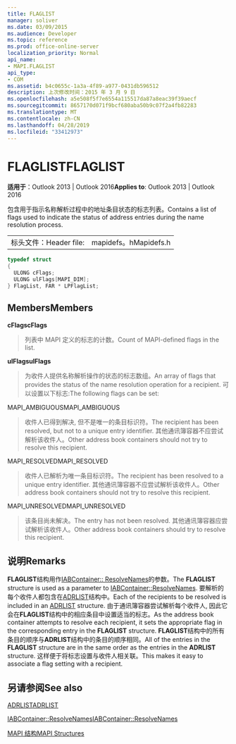 ```yaml
---
title: FLAGLIST
manager: soliver
ms.date: 03/09/2015
ms.audience: Developer
ms.topic: reference
ms.prod: office-online-server
localization_priority: Normal
api_name:
- MAPI.FLAGLIST
api_type:
- COM
ms.assetid: b4c0655c-1a3a-4f89-a977-0431db596512
description: 上次修改时间：2015 年 3 月 9 日
ms.openlocfilehash: a5e508f5f7e6554a115517da87a8eac39f39aecf
ms.sourcegitcommit: 8657170d071f9bcf680aba50b9c07f2a4fb82283
ms.translationtype: MT
ms.contentlocale: zh-CN
ms.lasthandoff: 04/28/2019
ms.locfileid: "33412973"
---
```

# <a name="flaglist"></a><span data-ttu-id="0073a-103">FLAGLIST</span><span class="sxs-lookup"><span data-stu-id="0073a-103">FLAGLIST</span></span>

  
  
<span data-ttu-id="0073a-104">**适用于**：Outlook 2013 | Outlook 2016</span><span class="sxs-lookup"><span data-stu-id="0073a-104">**Applies to**: Outlook 2013 | Outlook 2016</span></span> 
  
<span data-ttu-id="0073a-105">包含用于指示名称解析过程中的地址条目状态的标志列表。</span><span class="sxs-lookup"><span data-stu-id="0073a-105">Contains a list of flags used to indicate the status of address entries during the name resolution process.</span></span>
  
|||
|:-----|:-----|
|<span data-ttu-id="0073a-106">标头文件：</span><span class="sxs-lookup"><span data-stu-id="0073a-106">Header file:</span></span>  <br/> |<span data-ttu-id="0073a-107">mapidefs。h</span><span class="sxs-lookup"><span data-stu-id="0073a-107">Mapidefs.h</span></span>  <br/> |
   
```cpp
typedef struct
{
  ULONG cFlags;
  ULONG ulFlags[MAPI_DIM];
} FlagList, FAR * LPFlagList;

```

## <a name="members"></a><span data-ttu-id="0073a-108">Members</span><span class="sxs-lookup"><span data-stu-id="0073a-108">Members</span></span>

 <span data-ttu-id="0073a-109">**cFlags**</span><span class="sxs-lookup"><span data-stu-id="0073a-109">**cFlags**</span></span>
  
> <span data-ttu-id="0073a-110">列表中 MAPI 定义的标志的计数。</span><span class="sxs-lookup"><span data-stu-id="0073a-110">Count of MAPI-defined flags in the list.</span></span>
    
 <span data-ttu-id="0073a-111">**ulFlags**</span><span class="sxs-lookup"><span data-stu-id="0073a-111">**ulFlags**</span></span>
  
> <span data-ttu-id="0073a-112">为收件人提供名称解析操作的状态的标志数组。</span><span class="sxs-lookup"><span data-stu-id="0073a-112">An array of flags that provides the status of the name resolution operation for a recipient.</span></span> <span data-ttu-id="0073a-113">可以设置以下标志:</span><span class="sxs-lookup"><span data-stu-id="0073a-113">The following flags can be set:</span></span>
    
<span data-ttu-id="0073a-114">MAPI_AMBIGUOUS</span><span class="sxs-lookup"><span data-stu-id="0073a-114">MAPI_AMBIGUOUS</span></span> 
  
> <span data-ttu-id="0073a-115">收件人已得到解决, 但不是唯一的条目标识符。</span><span class="sxs-lookup"><span data-stu-id="0073a-115">The recipient has been resolved, but not to a unique entry identifier.</span></span> <span data-ttu-id="0073a-116">其他通讯簿容器不应尝试解析该收件人。</span><span class="sxs-lookup"><span data-stu-id="0073a-116">Other address book containers should not try to resolve this recipient.</span></span> 
    
<span data-ttu-id="0073a-117">MAPI_RESOLVED</span><span class="sxs-lookup"><span data-stu-id="0073a-117">MAPI_RESOLVED</span></span> 
  
> <span data-ttu-id="0073a-118">收件人已解析为唯一条目标识符。</span><span class="sxs-lookup"><span data-stu-id="0073a-118">The recipient has been resolved to a unique entry identifier.</span></span> <span data-ttu-id="0073a-119">其他通讯簿容器不应尝试解析该收件人。</span><span class="sxs-lookup"><span data-stu-id="0073a-119">Other address book containers should not try to resolve this recipient.</span></span> 
    
<span data-ttu-id="0073a-120">MAPI_UNRESOLVED</span><span class="sxs-lookup"><span data-stu-id="0073a-120">MAPI_UNRESOLVED</span></span> 
  
> <span data-ttu-id="0073a-121">该条目尚未解决。</span><span class="sxs-lookup"><span data-stu-id="0073a-121">The entry has not been resolved.</span></span> <span data-ttu-id="0073a-122">其他通讯簿容器应尝试解析该收件人。</span><span class="sxs-lookup"><span data-stu-id="0073a-122">Other address book containers should try to resolve this recipient.</span></span>
    
## <a name="remarks"></a><span data-ttu-id="0073a-123">说明</span><span class="sxs-lookup"><span data-stu-id="0073a-123">Remarks</span></span>

<span data-ttu-id="0073a-124">**FLAGLIST**结构用作[IABContainer:: ResolveNames](iabcontainer-resolvenames.md)的参数。</span><span class="sxs-lookup"><span data-stu-id="0073a-124">The **FLAGLIST** structure is used as a parameter to [IABContainer::ResolveNames](iabcontainer-resolvenames.md).</span></span> <span data-ttu-id="0073a-125">要解析的每个收件人都包含在[ADRLIST](adrlist.md)结构中。</span><span class="sxs-lookup"><span data-stu-id="0073a-125">Each of the recipients to be resolved is included in an [ADRLIST](adrlist.md) structure.</span></span> <span data-ttu-id="0073a-126">由于通讯簿容器尝试解析每个收件人, 因此它会在**FLAGLIST**结构中的相应条目中设置适当的标志。</span><span class="sxs-lookup"><span data-stu-id="0073a-126">As the address book container attempts to resolve each recipient, it sets the appropriate flag in the corresponding entry in the **FLAGLIST** structure.</span></span> <span data-ttu-id="0073a-127">**FLAGLIST**结构中的所有条目的顺序与**ADRLIST**结构中的条目的顺序相同。</span><span class="sxs-lookup"><span data-stu-id="0073a-127">All of the entries in the **FLAGLIST** structure are in the same order as the entries in the **ADRLIST** structure.</span></span> <span data-ttu-id="0073a-128">这样便于将标志设置与收件人相关联。</span><span class="sxs-lookup"><span data-stu-id="0073a-128">This makes it easy to associate a flag setting with a recipient.</span></span> 
  
## <a name="see-also"></a><span data-ttu-id="0073a-129">另请参阅</span><span class="sxs-lookup"><span data-stu-id="0073a-129">See also</span></span>



[<span data-ttu-id="0073a-130">ADRLIST</span><span class="sxs-lookup"><span data-stu-id="0073a-130">ADRLIST</span></span>](adrlist.md)
  
[<span data-ttu-id="0073a-131">IABContainer::ResolveNames</span><span class="sxs-lookup"><span data-stu-id="0073a-131">IABContainer::ResolveNames</span></span>](iabcontainer-resolvenames.md)


[<span data-ttu-id="0073a-132">MAPI 结构</span><span class="sxs-lookup"><span data-stu-id="0073a-132">MAPI Structures</span></span>](mapi-structures.md)

